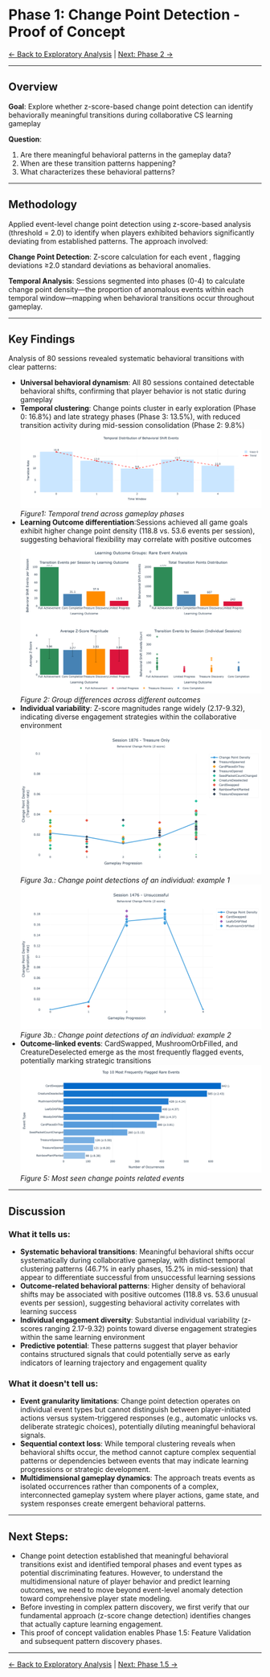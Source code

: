 # Phase 1: Change Point Detection - Proof of Concept

[← Back to Exploratory Analysis](../1-exploratory-analysis.md) | [Next: Phase 2 →](phase2-predictive-modeling.md)

---

## Overview
**Goal**: Explore whether z-score-based change point detection can identify behaviorally meaningful transitions during collaborative CS learning gameplay

**Question**: 
1. Are there meaningful behavioral patterns in the gameplay data?
2. When are these transition patterns happening?
3. What characterizes these behavioral patterns?

---

## Methodology

Applied event-level change point detection using z-score-based analysis (threshold = 2.0) to identify when players exhibited behaviors significantly deviating from established patterns. The approach involved:

**Change Point Detection**: Z-score calculation for each event , flagging deviations ≥2.0 standard deviations as behavioral anomalies.

**Temporal Analysis**: Sessions segmented into phases (0-4) to calculate change point density—the proportion of anomalous events within each temporal window—mapping when behavioral transitions occur throughout gameplay.

---

## Key Findings

Analysis of 80 sessions revealed systematic behavioral transitions with clear patterns:

- **Universal behavioral dynamism**: All 80 sessions contained detectable behavioral shifts, confirming that player behavior is not static during gameplay
- **Temporal clustering**: Change points cluster in early exploration (Phase 0: 16.8%) and late strategy phases (Phase 3: 13.5%), with reduced transition activity during mid-session consolidation (Phase 2: 9.8%)
![Temporal Shape](../assets/imagess/phase1-temporal-trend-1.png)
*Figure1: Temporal trend across gameplay phases*
- **Learning Outcome differentiation**:Sessions achieved all game goals exhibit higher change point density (118.8 vs. 53.6 events per session), suggesting behavioral flexibility may correlate with positive outcomes
![Group Comparison](../assets/imagess/phase1-group-compare.png)
*Figure 2: Group differences across different outcomes*
- **Individual variability**: Z-score magnitudes range widely (2.17-9.32), indicating diverse engagement strategies within the collaborative environment
![Individual Play](../assets/imagess/phase1-individual-1.png)
*Figure 3a.: Change point detections of an individual: example 1*
![Individual Play](../assets/imagess/phase1-individual-2-un.png)
*Figure 3b.: Change point detections of an individual: example 2*
- **Outcome-linked events**: CardSwapped, MushroomOrbFilled, and CreatureDeselected emerge as the most frequently flagged events, potentially marking strategic transitions
![Change Points Events](../assets/imagess/phase1-top-10-events.png)
*Figure 5: Most seen change points related events*
---
## Discussion

### What it tells us: 
- **Systematic behavioral transitions**: Meaningful behavioral shifts occur systematically during collaborative gameplay, with distinct temporal clustering patterns (46.7% in early phases, 15.2% in mid-session) that appear to differentiate successful from unsuccessful learning sessions
- **Outcome-related behavioral patterns**: Higher density of behavioral shifts may be associated with positive outcomes (118.8 vs. 53.6 unusual events per session), suggesting behavioral activity correlates with learning success
- **Individual engagement diversity**: Substantial individual variability (z-scores ranging 2.17-9.32) points toward diverse engagement strategies within the same learning environment
- **Predictive potential**: These patterns suggest that player behavior contains structured signals that could potentially serve as early indicators of learning trajectory and engagement quality

### What it doesn't tell us:
- **Event granularity limitations**: Change point detection operates on individual event types but cannot distinguish between player-initiated actions versus system-triggered responses (e.g., automatic unlocks vs. deliberate strategic choices), potentially diluting meaningful behavioral signals.
- **Sequential context loss**: While temporal clustering reveals when behavioral shifts occur, the method cannot capture complex sequential patterns or dependencies between events that may indicate learning progressions or strategic development.
- **Multidimensional gameplay dynamics**: The approach treats events as isolated occurrences rather than components of a complex, interconnected gameplay system where player actions, game state, and system responses create emergent behavioral patterns.

---
## Next Steps:
- Change point detection established that meaningful behavioral transitions exist and identified temporal phases and event types as potential discriminating features. However, to understand the multidimensional nature of player behavior and predict learning outcomes, we need to move beyond event-level anomaly detection toward comprehensive player state modeling.
- Before investing in complex pattern discovery, we first verify that our fundamental approach (z-score change detection) identifies changes that actually capture learning engagement.
- This proof of concept validation enables Phase 1.5: Feature Validation and subsequent pattern discovery phases.

---

[← Back to Exploratory Analysis](../1-exploratory-analysis.md) | [Next: Phase 1.5 →](phase1.5-predictive-modeling.md)
